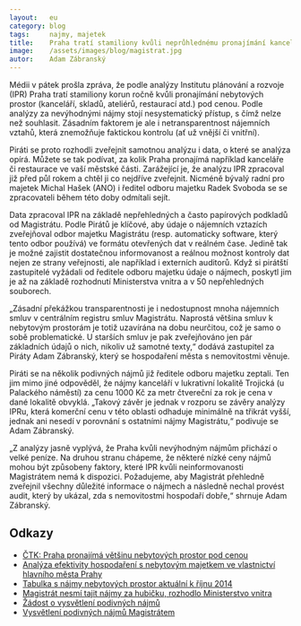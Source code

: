 ```yaml
---
layout:   eu
category: blog
tags:     najmy, majetek
title:    Praha tratí stamiliony kvůli neprůhlednému pronajímání kanceláří
image:    /assets/images/blog/magistrat.jpg
autor:    Adam Zábranský
---
```


Médii v pátek prošla zpráva, že podle analýzy Institutu plánování a rozvoje (IPR) Praha tratí stamiliony korun ročně kvůli pronajímání nebytových prostor (kanceláří, skladů, ateliérů, restaurací atd.) pod cenou. Podle analýzy za nevýhodnými nájmy stojí nesystematický přístup, s čímž nelze než souhlasit. Zásadním faktorem je ale i netransparentnost nájemních vztahů, která znemožňuje faktickou kontrolu (ať už vnější či vnitřní).

Piráti se proto rozhodli zveřejnit samotnou analýzu i data, o které se analýza opírá. Můžete se tak podívat, za kolik Praha pronajímá například kanceláře či restaurace ve vaší městské části. Zarážející je, že analýzu IPR zpracoval již před půl rokem a chtěl ji co nejdříve zveřejnit. Nicméně bývalý radní pro majetek Michal Hašek (ANO) i ředitel odboru majetku Radek Svoboda se se zpracovateli během této doby odmítali sejít.

Data zpracoval IPR na základě nepřehledných a často papírových podkladů od Magistrátu. Podle Pirátů je klíčové, aby údaje o nájemních vztazích zveřejňoval odbor majetku Magistrátu (resp. automaticky software, který tento odbor používá) ve formátu otevřených dat v reálném čase. Jedině tak je možné zajistit dostatečnou informovanost a reálnou možnost kontroly dat nejen ze strany veřejnosti, ale například i externích auditorů. Když si pirátští zastupitelé vyžádali od ředitele odboru majetku údaje o nájmech, poskytl jim je až na základě rozhodnutí Ministerstva vnitra a v 50 nepřehledných souborech.

„Zásadní překážkou transparentnosti je i nedostupnost mnoha nájemních smluv v centrálním registru smluv Magistrátu. Naprostá většina smluv k nebytovým prostorám je totiž uzavírána na dobu neurčitou, což je samo o sobě problematické. U starších smluv je pak zveřejňováno jen pár základních údajů o nich, nikoliv už samotné texty,“ dodává zastupitel za Piráty Adam Zábranský, který se hospodaření města s nemovitostmi věnuje.

Piráti se na několik podivných nájmů již ředitele odboru majetku zeptali. Ten jim mimo jiné odpověděl, že nájmy kanceláří v lukrativní lokalitě Trojická (u Palackého náměstí) za cenu 1000 Kč za metr čtvereční za rok je cena v dané lokalitě obvyklá. „Takový závěr je jednak v rozporu se závěry analýzy IPRu, která komerční cenu v této oblasti odhaduje minimálně na třikrát vyšší, jednak ani nesedí v porovnání s ostatními nájmy Magistrátu,“ podivuje se Adam Zábranský.

„Z analýzy jasně vyplývá, že Praha kvůli nevýhodným nájmům přichází o velké peníze. Na druhou stranu chápeme, že některé nízké ceny nájmů mohou být způsobeny faktory, které IPR kvůli neinformovanosti Magistrátem nemá k dispozici. Požadujeme, aby Magistrát přehledně zveřejnil všechny důležité informace o nájmech a následně nechal provést audit, který by ukázal, zda s nemovitostmi hospodaří dobře,“ shrnuje Adam Zábranský.


Odkazy
--------------

- [ČTK: Praha pronajímá většinu nebytových prostor pod cenou](http://www.ceskenoviny.cz/zpravy/praha-pronajima-vetsinu-nebytovych-prostor-pod-cenou/1275496)
- [Analýza efektivity hospodaření s nebytovým majetkem ve vlastnictví hlavního města Prahy](https://github.com/pirati-cz/KlubPraha/raw/master/materialy/najmy/Analyza-hospodareni-nebyty-IPR.pdf)
- [Tabulka s nájmy nebytových prostor aktuální k říjnu 2014](https://github.com/pirati-cz/KlubPraha/raw/master/materialy/najmy/nebyty.ods)
- [Magistrát nesmí tajit nájmy za hubičku, rozhodlo Ministerstvo vnitra](https://praha.pirati.cz/informace-o-najmech.html)
- [Žádost o vysvětlení podivných nájmů](https://github.com/pirati-cz/KlubPraha/raw/master/materialy/najmy/zadost-111-2015.pdf)
- [Vysvětlení podivných nájmů Magistrátem](https://github.com/pirati-cz/KlubPraha/raw/master/materialy/najmy/zadost-111-2015-odpoved.pdf)
